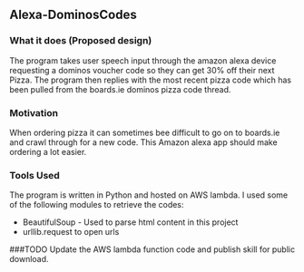 ## Alexa-DominosCodes

### What it does (Proposed design)
The program takes user speech input through the amazon alexa device requesting a dominos voucher code so they can get 30% off their next
Pizza. The program then replies with the most recent pizza code which has been pulled from the boards.ie dominos pizza code thread.

### Motivation
When ordering pizza it can sometimes bee difficult to go on to boards.ie and crawl through for a new code. This Amazon alexa app should 
make ordering a lot easier.

### Tools Used
The program is written in Python and hosted on AWS lambda. I used some of the following modules to retrieve the codes:
* BeautifulSoup - Used to parse html content in this project
* urllib.request to open urls

###TODO
Update the AWS lambda function code and publish skill for public download.

